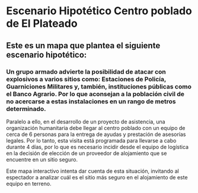 # Escenario Hipotético Centro poblado de El Plateado
## Este es un mapa que plantea el siguiente escenario hipotético:
### Un grupo armado advierte la posibilidad de atacar con explosivos a varios sitios como: Estaciones de Policía, Guarniciones Militares y, también, instituciones públicas como el Banco Agrario. Por lo que aconsejan a la población civil de no acercarse a estas instalaciones en un rango de metros determinado. 
Paralelo a ello, en el desarrollo de un proyecto de asistencia, una organización humanitaria debe llegar al centro poblado con un equipo de cerca de 6 personas para la entrega de ayudas y prestación de asesorías legales. Por lo tanto, esta visita está programada para llevarse a cabo durante 4 días, por lo que es necesario incidir desde el equipo de logística en la decisión de elección de un proveedor de alojamiento que se encuentre en un sitio seguro. 

Este mapa interactivo intenta dar cuenta de esta situación, invitando al espectador a analizar cuál es el sitio más seguro en el alojamiento de este equipo en terreno. 
